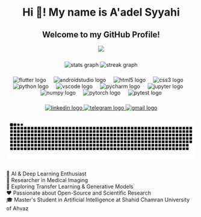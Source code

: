 <h1 align="center">Hi 👋! My name is A'adel Syyahi </h1>


<h2 align="center">Welcome to my GitHub Profile!
</h2>

<!-- GIF Section (Moved after introduction) -->
<div align="center">
  <img height="300" src="https://media3.giphy.com/media/v1.Y2lkPTc5MGI3NjExZXc1ZzJjcjhqd3ljZGNtOHd1ZmM1bWNmNHYzNXpqbWp2cDNmZGl6ZSZlcD12MV9pbnRlcm5hbF9naWZfYnlfaWQmY3Q9Zw/kKefeMw8rbMVq/giphy.gif" />
</div>


###

<!-- Stats Section -->
<div align="center">
  <img src="https://github-readme-stats.vercel.app/api?username=adelsayyahi&hide_title=false&hide_rank=false&show_icons=true&include_all_commits=true&count_private=true&disable_animations=false&theme=dracula&locale=en&hide_border=false" height="150" alt="stats graph"  />
  <img src="https://streak-stats.demolab.com?user=adelsayyahi&locale=en&mode=daily&theme=dracula&hide_border=false&border_radius=5" height="150" alt="streak graph"  />
</div>

###


<!-- Skills Section (Icons aligned horizontally and sized equally) -->
<div align="center">
  <img src="https://cdn.jsdelivr.net/gh/devicons/devicon/icons/flutter/flutter-original.svg" height="40" alt="flutter logo" />
  <img width="12" />
  <img src="https://cdn.jsdelivr.net/gh/devicons/devicon/icons/androidstudio/androidstudio-original.svg" height="40" alt="androidstudio logo" />
  <img width="12" />
  <img src="https://cdn.jsdelivr.net/gh/devicons/devicon/icons/html5/html5-original.svg" height="40" alt="html5 logo" />
  <img width="12" />
  <img src="https://cdn.jsdelivr.net/gh/devicons/devicon/icons/css3/css3-original.svg" height="40" alt="css3 logo" />
  <img width="12" />
  <img src="https://cdn.jsdelivr.net/gh/devicons/devicon/icons/python/python-original.svg" height="40" alt="python logo" />
  <img width="12" />
  <img src="https://cdn.jsdelivr.net/gh/devicons/devicon/icons/vscode/vscode-original.svg" height="40" alt="vscode logo" />
  <img width="12" />
  <img src="https://cdn.jsdelivr.net/gh/devicons/devicon/icons/pycharm/pycharm-original.svg" height="40" alt="pycharm logo" />
  <img width="12" />
  <img src="https://cdn.jsdelivr.net/gh/devicons/devicon/icons/jupyter/jupyter-original.svg" height="40" alt="jupyter logo" />
  <img width="12" />
  <img src="https://cdn.jsdelivr.net/gh/devicons/devicon/icons/numpy/numpy-original.svg" height="40" alt="numpy logo" />
  <img width="12" />
  <img src="https://cdn.jsdelivr.net/gh/devicons/devicon/icons/pytorch/pytorch-original.svg" height="40" alt="pytorch logo" />
  <img width="12" />
  <img src="https://cdn.jsdelivr.net/gh/devicons/devicon/icons/pytest/pytest-original.svg" height="40" alt="pytest logo" />
</div>

###

<!-- Social Links Section -->
<div align="center">
  <a href="https://www.linkedin.com/in/a-adel-sayyahi-6b9ab5263/" target="_blank">
    <img src="https://img.shields.io/static/v1?message=LinkedIn&logo=linkedin&label=&color=0077B5&logoColor=white&labelColor=&style=for-the-badge" height="35" alt="linkedin logo" />
  </a>
  <a href="https://t.me/adelsayyahi" target="_blank">
    <img src="https://img.shields.io/static/v1?message=Telegram&logo=telegram&label=&color=2CA5E0&logoColor=white&labelColor=&style=for-the-badge" height="35" alt="telegram logo" />
  </a>
  <a href="adelsayyahi1379@gmail.com" target="_blank">
    <img src="https://img.shields.io/static/v1?message=Gmail&logo=gmail&label=&color=D14836&logoColor=white&labelColor=&style=for-the-badge" height="35" alt="gmail logo" />
  </a>
</div>

###

<!-- GitHub Contribution Snake Animation -->
<picture>
  <source media="(prefers-color-scheme: dark)" srcset="https://raw.githubusercontent.com/adelsayyahi/AdelSayyahi_Github_Profile/output/github-contribution-grid-snake-dark.svg">
  <source media="(prefers-color-scheme: light)" srcset="https://raw.githubusercontent.com/adelsayyahi/AdelSayyahi_Github_Profile/output/github-contribution-grid-snake.svg">
  <img alt="github contribution grid snake animation" src="https://raw.githubusercontent.com/adelsayyahi/AdelSayyahi_Github_Profile/output/github-contribution-grid-snake.svg">
</picture>

###


<p <br>
🤖 AI & Deep Learning Enthusiast <br>
🏥 Researcher in Medical Imaging <br>
🔭 Exploring Transfer Learning & Generative Models <br>
❤️ Passionate about Open-Source and Scientific Research <br>
🎓 Master's Student in Artificial Intelligence at Shahid Chamran University of Ahvaz 

